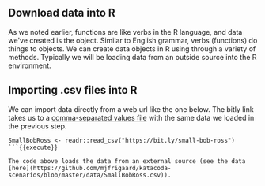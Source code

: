 ## Download data into R

As we noted earlier, functions are like verbs in the R language, and data we've created is the object. Similar to English grammar, verbs (functions) do things to objects. We can create data objects in R using through a variety of methods. Typically we will be loading data from an outside source into the R environment. 

## Importing .csv files into R

We can import data directly from a web url like the one below. The bitly link takes us to a [comma-separated values file](https://en.wikipedia.org/wiki/Comma-separated_values) with the same data we loaded in the previous step.

```
SmallBobRoss <- readr::read_csv("https://bit.ly/small-bob-ross")
```{{execute}}

The code above loads the data from an external source (see the data [here](https://github.com/mjfrigaard/katacoda-scenarios/blob/master/data/SmallBobRoss.csv)).
